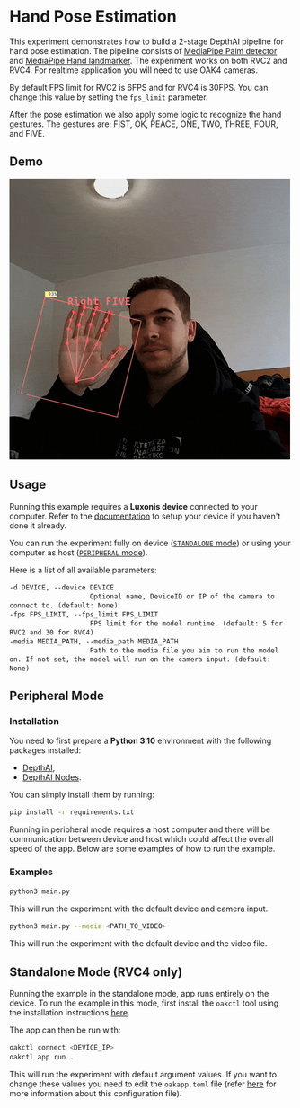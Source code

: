 # Hand Pose Estimation

This experiment demonstrates how to build a 2-stage DepthAI pipeline for hand pose estimation. The pipeline consists of [MediaPipe Palm detector](https://zoo-rvc4.luxonis.com/luxonis/mediapipe-palm-detection/9531aba9-ef45-4ad3-ae03-808387d61bf3) and [MediaPipe Hand landmarker](https://zoo-rvc4.luxonis.com/luxonis/mediapipe-hand-landmarker/42815cca-deab-4860-b4a9-d44ebbe2988a). The experiment works on both RVC2 and RVC4. For realtime application you will need to use OAK4 cameras.

By default FPS limit for RVC2 is 6FPS and for RVC4 is 30FPS. You can change this value by setting the `fps_limit` parameter.

After the pose estimation we also apply some logic to recognize the hand gestures. The gestures are: FIST, OK, PEACE, ONE, TWO, THREE, FOUR, and FIVE.

## Demo

[![Hand pose estimation](media/hand-pose.gif)](media/hand-pose.gif)

## Usage

Running this example requires a **Luxonis device** connected to your computer. Refer to the [documentation](https://stg.docs.luxonis.com/software-v3/) to setup your device if you haven't done it already.

You can run the experiment fully on device ([`STANDALONE` mode](#standalone-mode-rvc4-only)) or using your computer as host ([`PERIPHERAL` mode](#peripheral-mode)).

Here is a list of all available parameters:

```
-d DEVICE, --device DEVICE
                    Optional name, DeviceID or IP of the camera to connect to. (default: None)
-fps FPS_LIMIT, --fps_limit FPS_LIMIT
                    FPS limit for the model runtime. (default: 5 for RVC2 and 30 for RVC4)
-media MEDIA_PATH, --media_path MEDIA_PATH
                    Path to the media file you aim to run the model on. If not set, the model will run on the camera input. (default: None)
```

## Peripheral Mode

### Installation

You need to first prepare a **Python 3.10** environment with the following packages installed:

- [DepthAI](https://pypi.org/project/depthai/),
- [DepthAI Nodes](https://pypi.org/project/depthai-nodes/).

You can simply install them by running:

```bash
pip install -r requirements.txt
```

Running in peripheral mode requires a host computer and there will be communication between device and host which could affect the overall speed of the app. Below are some examples of how to run the example.

### Examples

```bash
python3 main.py
```

This will run the experiment with the default device and camera input.

```bash
python3 main.py --media <PATH_TO_VIDEO>
```

This will run the experiment with the default device and the video file.

## Standalone Mode (RVC4 only)

Running the example in the standalone mode, app runs entirely on the device.
To run the example in this mode, first install the `oakctl` tool using the installation instructions [here](https://stg.docs.luxonis.com/software-v3/oak-apps/oakctl).

The app can then be run with:

```bash
oakctl connect <DEVICE_IP>
oakctl app run .
```

This will run the experiment with default argument values. If you want to change these values you need to edit the `oakapp.toml` file (refer [here](https://stg.docs.luxonis.com/software-v3/oak-apps/configuration/) for more information about this configuration file).
